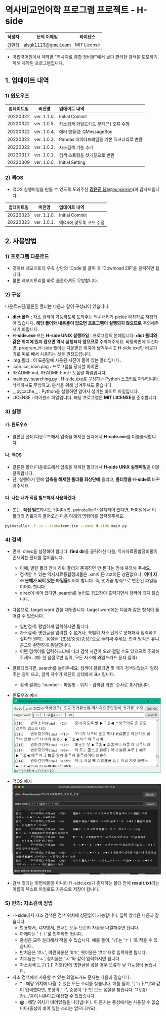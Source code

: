 # 역사비교언어학 프로그램 프로젝트 - H-side

|작성자|문의 이메일|라이센스|
|:--:|:---:|:---:|
|강민하|alsgk1123@gmail.com|MIT License|

- 국립국어원에서 제작한 "역사자료 종합 정비물"에서 보다 편리한 검색을 도모하기 위해 제작된 프로그램입니다.

## 1. 업데이트 내역
### 1) 윈도우즈
|업데이트일|버전명|업데이트 내역|
|:-------:|:---:|:----------|
|20220322|ver. 1.1.0.|Initial Commit|
|20220322|ver. 1.0.5.|자소검색 와일드카드 문자(*) 오류 수정|
|20220322|ver. 1.0.4.|에러 핸들링: QMessageBox|
|20220322|ver. 1.0.3.|Pandas 데이터프레임을 기본 딕셔너리로 변환|
|20220322|ver. 1.0.2.|자소검색 기능 추가|
|20220317|ver. 1.0.1.|검색 스트링을 첫가끝으로 변환|
|20220309|ver. 1.0.0.|Initial Setting|

### 2) 맥OS
- 맥OS 실행파일을 만들 수 있도록 도와주신 [**김은진 님**\(@eunjiinkim\)](https://github.com/eunjiinkim)께 감사드립니다.

|업데이트일|버전명|업데이트 내역|
|:-------:|:---:|:----------|
|20220323|ver. 1.1.0.|Initial Commit|
|20220323|ver. 1.0.1.|맥OS에 맞도록 코드 수정|

## 2. 사용방법
### 1) 프로그램 다운로드
- 깃허브 레포지토리 우측 상단의 'Code'를 클릭 후 'Download ZIP'을 클릭하면 됩니다.
- 물론 레포지토리를 바로 클론하셔도 무방합니다.

### 2) 구성
다운로드된/클론된 폴더는 다음과 같이 구성되어 있습니다.
- **dict 폴더** : 자소 검색이 가능하도록 도와주는 딕셔너리가 pickle 확장자로 저장되어 있습니다. **해당 폴더와 내용물이 없으면 프로그램이 실행되지 않으므로** 주의해주시기 바랍니다.
- **H-side.exe** 또는 **H-side UNIX 실행파일** : 프로그램의 본체입니다. **dict 폴더와 같은 위치에 있지 않으면 역시 실행되지 않으므로** 주의해주세요. 바탕화면에 두신다면, program_H-side 폴더는 다운받은 위치에 남겨두시고 H-side.exe만 바로가기로 따로 빼서 사용하는 것을 권장드립니다.
- img 폴더 : 이 도움말에 사용된 사진이 들어 있는 폴더입니다.
- icon.ico, icon.png : 프로그램을 장식할 아이콘.
- README.md, README.html : 도움말 파일입니다.
- main.py, searching.py : H-side.exe를 구성하는 Python 스크립트 파일입니다. 삭제하셔도 무방하고, 분석을 위해 남겨두셔도 좋습니다.
- \_\_pycache__ : Python을 실행하면 알아서 생기는 바이트 파일입니다.
- LICENSE : 라이센스 파일입니다. 해당 프로그램은 **MIT LICENSE**를 준수합니다.

### 3) 실행
#### 가. 윈도우즈
- 클론된 폴더/다운로드해서 압축을 해제한 폴더에서 **H-side.exe**를 더블클릭합니다.

#### 나. 맥OS
- 클론된 폴더/다운로드해서 압축을 해제한 폴더에서 **H-side UNIX 실행파일**을 더블클릭합니다.
- 단, 실행하기 전에 **압축을 해제한 폴더를 최상단에** 올리고, **폴더명을 H-side로** 바꾸어주세요.

#### 다. 나는 내가 직접 빌드해서 사용하겠다.
- 또는, **직접 빌드**하셔도 됩니다(!!). pyinstaller가 설치되어 있다면, 터미널에서 이 폴더의 경로까지 들어오신 다음 아래의 명령어를 입력해주세요.
```cmd
pyinstaller -F -w --icon=icon.ico --name H-side main.py
```

### 4) 검색
- 먼저, direc을 설정해야 합니다. **find dir**을 클릭하신 다음, 역사자료종합정비물이 존재하는 폴더를 열어줍니다.
  - 이때, 열린 폴더 안에 하위 폴더가 존재하면 안 된다는 점에 유의해 주세요.
  - 검색할 수 있는 역사자료종합정비물은 .xml이든 .txt이든 상관없으나, **이미 자소 분해가 되어 있는 파일들**이어야 합니다. 즉, 첫가끝 방식으로 변환된 파일들이어야 합니다.
  - direc이 비어 있다면, search를 눌러도 경고창이 출력되면서 검색이 되지 않습니다.

- 다음으로, target word 칸을 채워줍니다. target word에는 다음과 같은 형식이 들어갈 수 있습니다.
  - 일반검색: 평범하게 입력하시면 됩니다.
  - 자소검색: 옛한글을 입력할 수 없거나, 특별히 자소 단위로 분해해서 입력하고 싶다면 원하는 음절을 '\[초성/중성/종성\]'으로 둘러싸 주세요. 입력 방식은 유니콩크와 완전하게 동일합니다.
  - 어떤 검색어를 입력하느냐에 따라 검색 시간이 오래 걸릴 수도 있으므로 주의해주세요. (예: 한 음절로만 입력, 모든 자소에 와일드카드 문자 입력)

- 완료되었다면, search를 눌러주세요. 검색이 완료되면 몇 개가 검색되었는지 알려주는 창이 뜨고, 검색 개수가 하단의 상태바에 표시됩니다.
  - 검색 결과는 'number - 파일명 - 위치 - 검색된 라인' 순서로 표시됩니다.

- 윈도우즈 예시
![figure1](img/figure1.png)

- 맥OS 예시
![figure2](img/figure2.png)

- 검색 결과는 화면에뿐만 아니라 H-side.exe가 존재하는 폴더 안에 **result.txt**라는 이름의 텍스트 파일로도 자동으로 저장이 됩니다.

### 5) 번외: 자소검색 방법
- H-side에서 자소 검색은 검색 위치에 상관없이 가능합니다. 입력 방식은 다음과 같습니다.
  - 합용병서, 각자병서, 연서는 모두 단순히 자음을 나열해주면 됩니다.
  - 아래아는 'ㅏㅏ'로 입력하면 됩니다.
  - 중성은 모두 분리해서 적을 수 있습니다. 예를 들어, 'ㅟ'는 'ㅜㅣ'로 적을 수 있습니다.
  - 반치음은 '#ㅅ', 여린히읗은 '#ㅎ', 옛이응은 '#ㅇ'으로 입력하면 됩니다.
  - 치두음은 '!ㅅ', 정치음은 'ㅅ!'와 같이 입력하시면 됩니다.
  - 자소검색 도구('[  ]' 기호)안에 옛한글을 넣을 경우 오류가 날 가능성이 높습니다.
- 자소 검색에서 사용할 수 있는 와일드카드 문자는 다음과 같습니다.
  - **\*** : 해당 위치에 나올 수 있는 모든 소리를 찾습니다. 예를 들어, '[ㄱ/ㅏ/*]'와 같이 입력했다면, 초성이 'ㄱ', 중성이 'ㅏ'인 모든 음절을 찾습니다. '가/강/감/...'등이 나온다고 예상할 수 있겠습니다.
  - **@** : 해당 위치가 비어있음을 나타냅니다. 이 문자는 중성에서는 사용할 수 없습니다(중성이 비어 있는 소리는 없으니까요).
